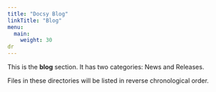 ```yaml
---
title: "Docsy Blog"
linkTitle: "Blog"
menu:
  main:
    weight: 30
dr
---
```



This is the **blog** section. It has two categories: News and Releases.

Files in these directories will be listed in reverse chronological order.

